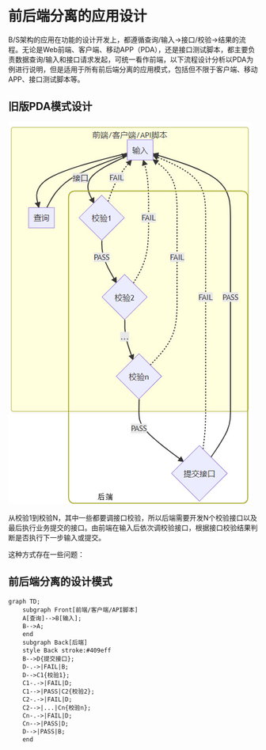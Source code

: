 # 前后端分离的应用设计

B/S架构的应用在功能的设计开发上，都遵循查询/输入->接口/校验->结果的流程。无论是Web前端、客户端、移动APP（PDA），还是接口测试脚本，都主要负责数据查询/输入和接口请求发起，可统一看作前端，以下流程设计分析以PDA为例进行说明，但是适用于所有前后端分离的应用模式，包括但不限于客户端、移动APP、接口测试脚本等。


## 旧版PDA模式设计
![flow1](images/flow1.jpg)
<script>
```mermaid
graph TD;
    subgraph Front[前端/客户端/API脚本]
    A[查询]-->B[输入];
    B-->A;
    B-->|接口|C1{校验1};
    C1-.->|FAIL|B;
    C1-->|PASS|C2{校验2};
    C2-.->|FAIL|B;
    C2-->|...|Cn{校验n};
    Cn-.->|FAIL|B;
    end
    Cn-->|PASS|D{提交接口};
    D-.->|FAIL|B;
    D-->|PASS|B;
```
</script>
从校验1到校验N，其中一些都要调接口校验，所以后端需要开发N个校验接口以及最后执行业务提交的接口。由前端在输入后依次调校验接口，根据接口校验结果判断是否执行下一步输入或提交。

这种方式存在一些问题：



## 前后端分离的设计模式

```mermaid
graph TD;
    subgraph Front[前端/客户端/API脚本]
    A[查询]-->B[输入];
    B-->A;
    end
    subgraph Back[后端]
    style Back stroke:#409eff
    B-->D{提交接口};
    D-.->|FAIL|B;
    D-->C1{校验1};
    C1-.->|FAIL|D;
    C1-->|PASS|C2{校验2};
    C2-.->|FAIL|D;
    C2-->|...|Cn{校验n};
    Cn-.->|FAIL|D;
    Cn-->|PASS|D;
    D-->|PASS|B;
    end
```